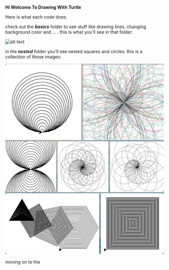 <b>Hi Welcome To Drawing With Turtle</b>

Here is what each code does:

check out the <b>_basics_</b> folder to see stuff like drawing lines, changing background color and ... .
this is what you'll see in that folder:

![alt text](./basics.png?raw=true)

in the <b>_nested_</b> folder you'll see nested squares and circles.
this is a collection of those images:

![alt text](./nested.png?raw=true)

moving on to the
